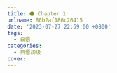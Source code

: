 ```yaml
---
title: ⚫ Chapter 1
urlname: 86b2af186c26415
date: '2023-07-27 22:59:00 +0800'
tags:
  - 日语
categories:
  - 日语初级
cover:
---
```



